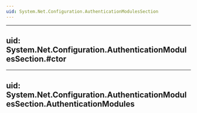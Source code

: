 ```yaml
---
uid: System.Net.Configuration.AuthenticationModulesSection
---
```


---
uid: System.Net.Configuration.AuthenticationModulesSection.#ctor
---

---
uid: System.Net.Configuration.AuthenticationModulesSection.AuthenticationModules
---
